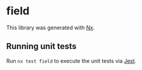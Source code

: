 # field

This library was generated with [Nx](https://nx.dev).

## Running unit tests

Run `nx test field` to execute the unit tests via [Jest](https://jestjs.io).
